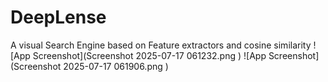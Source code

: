 # DeepLense
A visual Search Engine based on Feature extractors and cosine similarity
![App Screenshot](Screenshot 2025-07-17 061232.png )
![App Screenshot](Screenshot 2025-07-17 061906.png )
